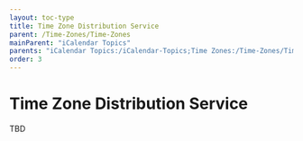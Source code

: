 ```yaml
---
layout: toc-type
title: Time Zone Distribution Service
parent: /Time-Zones/Time-Zones
mainParent: "iCalendar Topics"
parents: "iCalendar Topics:/iCalendar-Topics;Time Zones:/Time-Zones/Time-Zones/"
order: 3
---
```


# Time Zone Distribution Service

TBD
